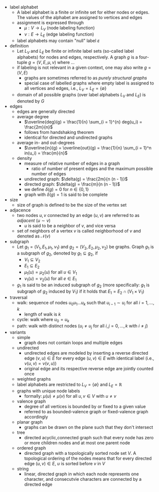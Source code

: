 - label alphabet
	- A label alphabet is a finite or infinite set for either nodes or edges. The values of the alphabet are assigned to vertices and edges
	- assignment is expressed through
		- $\mu: V \rightarrow L_V$ (node labeling function)
		- $\nu: E \rightarrow L_E$ (edge labeling function)
	- label alphabets may contain "null" label $\varepsilon$
- definition
	- Let $L_V$ and $L_E$ be finite or infinite label sets (so-called label alphabets) for nodes and edges, respectively. A graph $g$ is a four-tuple $g = (V, E , \mu, \nu)$ where ...
	- if labeling is not relevant in a given context, one may also write $g = (V, E)$
		- graphs are sometimes referred to as _purely structural graphs_
		- special case of labelled graphs where empty label is assigned to all vertices and edges, i.e., $L_V = L_E = \{\emptyset\}$
	- domain of all possible graphs (over label alphabets $L_V$ and $L_E$) is denoted by $G$
- edges
	- edges are generally directed
	- average degree
		- $\overline{deg}(g) = \frac{1}{n} \sum_{i = 1}^{n} deg(u_i) = \frac{2m}{n}$
		- follows from handshaking theorem
		- identical for directed and undirected graphs
	- average in- and out-degrees
		- $\overline{in}(g) = \overline{out}(g) = \frac{1}{n} \sum_{i = 1}^n in(u_i) = \frac{m}{n}$
	- density
		- measure of relative number of edges in a graph
			- ratio of number of present edges and the maximum possible number of edges
		- undirected graph: $\delta(g) = \frac{2m}{n (n - 1)}$
		- directed graph: $\delta(g) = \frac{m}{n (n - 1)}$
		- we define $\delta(g) = 0$ for $n \in \{0, 1\}$
		- graph with $\delta(g) = 1$ is said to be complete
- size
	- size of graph is defined to be the size of the vertex set
- adjacence
	- two nodes $u, v$ connected by an edge $(u, v)$ are referred to as _adjacent_ ($u \sim v$)
		- $u$ is said to be a neighbor of $v$, and vice versa
	- set of neighbors of a vertex $v$ is called neighborhood of $v$ and denoted as $\mathcal{N}(v)$
- subgraph
	- Let $g_1 = (V_1, E_1, \mu_1, \nu_1)$ and $g_2 = (V_2, E_2, \mu_2, \nu_2)$ be graphs. Graph $g_1$ is a subgraph of $g_2$, denoted by $g_1 \subseteq g_2$, if
		- $V_1 \subseteq V_2$
		- $E_1 \subseteq E_2$
		- $\mu_1(u) = \mu_2(u)$ for all $u \in V_1$
		- $\nu_1(u) = \nu_2(u)$ for all $e \in E_1$
	- $g_1$ is said to be an induced subgraph of $g_2$ (more specifically: $g_1$ is subgraph of $g_2$ induced by $V_1$) if it holds that $E_1 = E_2 \cap (V_1 \times V_1)$
- traversal
	- walk: sequence of nodes $u_0 u_1 \dots u_k$ such that $u_{i - 1} \sim u_i$ for all $i = 1, \dots, k$
		- length of walk is $k$
	- cycle: walk where $u_0 = u_k$
	- path: walk with distinct nodes ($u_i \neq u_j$ for all $i, j = 0, \dots, k$ with $i \neq j$)
- variants
	- simple
		- graph does not contain loops and multiple edges
	- undirected
		- undirected edges are modeled by inserting a reverse directed edge $(v, u) \in E$ for every edge $(u, v) \in E$ with identical label (i.e., $\nu(u, v) = \nu(v, u)$)
		- original edge and its respective reverse edge are jointly counted once
	- weighted graphs
	- label alphabets are restricted to $L_V = \{\emptyset\}$ and $L_E = \mathbb{R}$
	- graphs with unique node labels
		- formally: $\mu(u) \neq \mu(v)$ for all $u, v \in V$ with $u \neq v$
	- valence graph
		- degree of all vertices is bounded by or fixed to a given value
		- referred to as bounded-valence graph or fixed-valence graph accordingly
	- planar graph
		- graphs can be drawn on the plane such that they don't intersect
	- tree
		- directed acyclic,connected graph such that every node has zero or more children nodes and at most one parent node
	- ordered graph
		- directed graph with a topologically sorted node set $V$. A topological ordering of the nodes means that for every directed edge $(u, v) \in E$, $u$ is sorted before $v$ in $V$
	- string
		- linear, directed graph in which each node represents one character, and consecutvie characters are connected by a directed edge